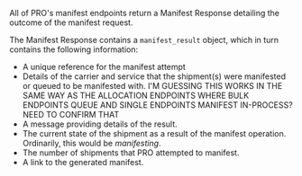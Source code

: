 All of PRO's manifest endpoints return a Manifest Response detailing the outcome of the manifest request. 

The Manifest Response contains a `manifest_result` object, which in turn contains the following information:

* A unique reference for the manifest attempt
* Details of the carrier and service that the shipment(s) were manifested or queued to be manifested with. <span class="highlight">I'M GUESSING THIS WORKS IN THE SAME WAY AS THE ALLOCATION ENDPOINTS WHERE BULK ENDPOINTS QUEUE AND SINGLE ENDPOINTS MANIFEST IN-PROCESS? NEED TO CONFIRM THAT</span>
* A message providing details of the result.
* The current state of the shipment as a result of the manifest operation. Ordinarily, this would be _manifesting_.
* The number of shipments that PRO attempted to manifest.
* A link to the generated manifest.